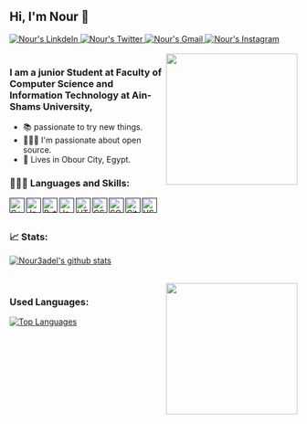 ## Hi, I'm Nour 👋

<a href="https://www.linkedin.com/in/nour-adel-2a848421b/" target="_blank">
<img alt="Nour's LinkdeIn" src="https://img.shields.io/badge/Nour Adel-%230077B5.svg?&style=for-the-badge&logo=linkedin&logoColor=white">
</a>

<a href="https://twitter.com/N3dell" target="_blank">
<img alt="Nour's Twitter" src="https://img.shields.io/badge/Nour Adel-%230077B5.svg?&style=for-the-badge&logo=twitter&logoColor=white">
</a>

<a href="mailto:nour3del145@gmail.com" target="_blank">
<img alt="Nour's Gmail"src="https://img.shields.io/badge/nour3del145@gmail.com-%23D14836.svg?&style=for-the-badge&logo=gmail&logoColor=white" href="nour3del145@gmail.com">
</a>
 <a href="https://www.instagram.com/_nour3adel/" target="_blank">
 <img alt="Nour's Instagram" src="https://img.shields.io/badge/_nour3adel-%23E4405F.svg?&style=for-the-badge&logo=instagram&logoColor=white">

</a>

<br />
<br />
<img align='right' src="https://media.giphy.com/media/M9gbBd9nbDrOTu1Mqx/giphy.gif" width="230">


### I am a junior Student at Faculty of Computer Science and Information Technology at Ain-Shams University,
- 📚 passionate to try new things. 
- 👨🏽‍💻 I'm passionate about open source. 
- 📌  Lives in Obour City, Egypt.
   
### 👨🏻‍💻 Languages and Skills:
[<img align="left" alt="C++" width="26px" src="https://raw.githubusercontent.com/jmnote/z-icons/master/svg/cpp.svg" />]()
[<img align="left" alt="Java" width="26px" src="https://raw.githubusercontent.com/jmnote/z-icons/master/svg/java.svg" />]()
[<img align="left" alt="Python" width="26px" src="https://raw.githubusercontent.com/jmnote/z-icons/master/svg/python.svg" />]()
[<img align="left" alt="JavaScript" width="26px" src="https://raw.githubusercontent.com/jmnote/z-icons/master/svg/javascript.svg" />]()
[<img align="left" alt="HTML5" width="26px" src="https://upload.wikimedia.org/wikipedia/commons/thumb/3/38/HTML5_Badge.svg/600px-HTML5_Badge.svg.png" />]()
[<img align="left" alt="CSS3" width="26px" src="https://cdn4.iconfinder.com/data/icons/social-media-logos-6/512/121-css3-512.png" />]()

[<img align="left" alt="SQL" width="26px" src="https://upload.wikimedia.org/wikipedia/en/thumb/6/68/Oracle_SQL_Developer_logo.svg/1200px-Oracle_SQL_Developer_logo.svg.png" />]()
[<img align="left" alt="GitHub" width="26px" src="https://upload.wikimedia.org/wikipedia/commons/9/91/Octicons-mark-github.svg" />]()
[<img align="left" alt="VSCode" width="26px" src="https://upload.wikimedia.org/wikipedia/commons/thumb/9/9a/Visual_Studio_Code_1.35_icon.svg/1024px-Visual_Studio_Code_1.35_icon.svg.png" />]()

<br />
<br />

### 📈 Stats:
[![Nour3adel's github stats](https://github-readme-stats.vercel.app/api?username=nour3adel&show_icons=true&theme=radical&include_all_commits=true&count_private=true)](https://github.com/nour3adel?tab=repositories)

<br />

<img align='right' src="https://media.giphy.com/media/17b875GGvV9m9sLmNc/giphy.gif" width="230">

### Used Languages:
[![Top Languages](https://github-readme-stats.vercel.app/api/top-langs/?username=nour3adel&layout=compact&card_width=450&theme=radical )](https://github.com/nour3adel/github-readme-stats)
